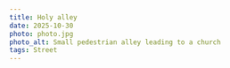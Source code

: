 ```yaml
---
title: Holy alley
date: 2025-10-30
photo: photo.jpg
photo_alt: Small pedestrian alley leading to a church
tags: Street
---
```

